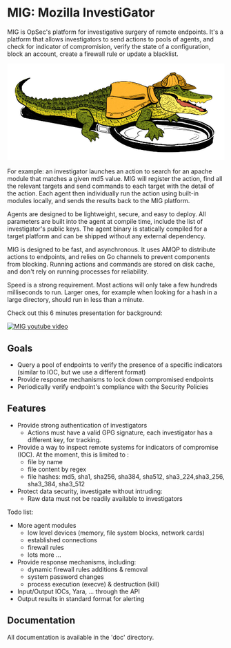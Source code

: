 MIG: Mozilla InvestiGator
=========================

MIG is OpSec's platform for investigative surgery of remote endpoints. It's a
platform that allows investigators to send actions to pools of agents, and check
for indicator of compromision, verify the state of a configuration, block an
account, create a firewall rule or update a blacklist.

![MIG logo](doc/.files/MIG-logo-CC-small.jpg)

For example: an investigator launches an action to search for an apache module
that matches a given md5 value. MIG will register the action, find all the
relevant targets and send commands to each target with the detail of the
action. Each agent then individually run the action using built-in modules
locally, and sends the results back to the MIG platform.

Agents are designed to be lightweight, secure, and easy to deploy. All
parameters are built into the agent at compile time, include the list of
investigator's public keys. The agent binary is statically compiled for a target
platform and can be shipped without any external dependency.

MIG is designed to be fast, and asynchronous. It uses AMQP to distribute actions
to endpoints, and relies on Go channels to prevent components from blocking.
Running actions and commands are stored on disk cache, and don't rely on running
processes for reliability.

Speed is a strong requirement. Most actions will only take a few hundreds
milliseconds to run. Larger ones, for example when looking for a hash in a large
directory, should run in less than a minute.

Check out this 6 minutes presentation for background:

[![MIG youtube video](http://img.youtube.com/vi/uwrJ6Mtc4S0/0.jpg)](http://www.youtube.com/watch?v=uwrJ6Mtc4S0)

Goals
-----

* Query a pool of endpoints to verify the presence of a specific indicators
  (similar to IOC, but we use a different format)
* Provide response mechanisms to lock down compromised endpoints
* Periodically verify endpoint's compliance with the Security Policies

Features
--------
* Provide strong authentication of investigators
    * Actions must have a valid GPG signature, each investigator has a different
      key, for tracking.
* Provide a way to inspect remote systems for indicators of compromise (IOC).
  At the moment, this is limited to :
    * file by name
    * file content by regex
    * file hashes: md5, sha1, sha256, sha384, sha512, sha3_224,sha3_256,
      sha3_384, sha3_512
* Protect data security, investigate without intruding:
    * Raw data must not be readily available to investigators

Todo list:
* More agent modules
    * low level devices (memory, file system blocks, network cards)
    * established connections
    * firewall rules
    * lots more ...
* Provide response mechanisms, including:
    * dynamic firewall rules additions & removal
    * system password changes
    * process execution (execve) & destruction (kill)
* Input/Output IOCs, Yara, ... through the API
* Output results in standard format for alerting

Documentation
-------------
All documentation is available in the 'doc' directory.
